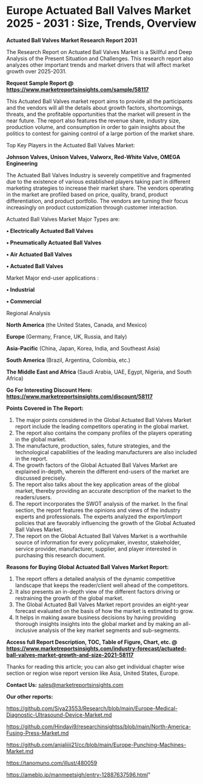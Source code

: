 # Europe Actuated Ball Valves Market 2025 - 2031 : Size, Trends, Overview

<strong>Actuated Ball Valves Market Research Report 2031</strong>

The Research Report on Actuated Ball Valves Market is a Skillful and Deep Analysis of the Present Situation and Challenges. This research report also analyzes other important trends and market drivers that will affect market growth over 2025-2031.

<strong>Request Sample Report @ <a href=https://www.marketreportsinsights.com/sample/58117>https://www.marketreportsinsights.com/sample/58117</a></strong>

This Actuated Ball Valves market report aims to provide all the participants and the vendors will all the details about growth factors, shortcomings, threats, and the profitable opportunities that the market will present in the near future. The report also features the revenue share, industry size, production volume, and consumption in order to gain insights about the politics to contest for gaining control of a large portion of the market share.

Top Key Players in the Actuated Ball Valves Market:

<strong>Johnson Valves, Unison Valves, Valworx, Red-White Valve, OMEGA Engineering</strong>

The Actuated Ball Valves Industry is severely competitive and fragmented due to the existence of various established players taking part in different marketing strategies to increase their market share. The vendors operating in the market are profiled based on price, quality, brand, product differentiation, and product portfolio. The vendors are turning their focus increasingly on product customization through customer interaction.

Actuated Ball Valves Market Major Types are:

<strong>• Electrically Actuated Ball Valves

• Pneumatically Actuated Ball Valves

• Air Actuated Ball Valves

• Actuated Ball Valves</strong>

Market Major end-user applications :

<strong>• Industrial

• Commercial</strong>

Regional Analysis

</u><strong><b>North America</b></strong> (the United States, Canada, and Mexico)

<strong><b>Europe </b></strong>(Germany, France, UK, Russia, and Italy)

<strong><b>Asia-Pacific</b></strong> (China, Japan, Korea, India, and Southeast Asia)

<strong><b>South America</b></strong> (Brazil, Argentina, Colombia, etc.)

<strong><b>The Middle East and Africa</b></strong> (Saudi Arabia, UAE, Egypt, Nigeria, and South Africa)

<strong>Go For Interesting Discount Here: <a href=https://www.marketreportsinsights.com/discount/58117>https://www.marketreportsinsights.com/discount/58117</a></strong>

<strong>Points Covered in The Report:</strong>
<ol>
  <li>The major points considered in the Global Actuated Ball Valves Market report include the leading competitors operating in the global market.</li>
  <li>The report also contains the company profiles of the players operating in the global market.</li>
  <li>The manufacture, production, sales, future strategies, and the technological capabilities of the leading manufacturers are also included in the report.</li>
  <li>The growth factors of the Global Actuated Ball Valves Market are explained in-depth, wherein the different end-users of the market are discussed precisely.</li>
  <li>The report also talks about the key application areas of the global market, thereby providing an accurate description of the market to the readers/users.</li>
  <li>The report incorporates the SWOT analysis of the market. In the final section, the report features the opinions and views of the industry experts and professionals. The experts analyzed the export/import policies that are favorably influencing the growth of the Global Actuated Ball Valves Market.</li>
  <li>The report on the Global Actuated Ball Valves Market is a worthwhile source of information for every policymaker, investor, stakeholder, service provider, manufacturer, supplier, and player interested in purchasing this research document.</li>
</ol>
<strong>Reasons for Buying Global Actuated Ball Valves Market Report:</strong>

<ol>
  <li>The report offers a detailed analysis of the dynamic competitive landscape that keeps the reader/client well ahead of the competitors.</li>
  <li>It also presents an in-depth view of the different factors driving or restraining the growth of the global market.</li>
  <li>The Global Actuated Ball Valves Market report provides an eight-year forecast evaluated on the basis of how the market is estimated to grow.</li>
  <li>It helps in making aware business decisions by having providing thorough insights insights into the global market and by making an all-inclusive analysis of the key market segments and sub-segments.</li>
</ol>
<strong>Access full Report Description, TOC, Table of Figure, Chart, etc. @ <a href=https://www.marketreportsinsights.com/industry-forecast/actuated-ball-valves-market-growth-and-size-2021-58117>https://www.marketreportsinsights.com/industry-forecast/actuated-ball-valves-market-growth-and-size-2021-58117</a></strong>


Thanks for reading this article; you can also get individual chapter wise section or region wise report version like Asia, United States, Europe.

<strong>Contact Us:</strong>
sales@marketreportsinsights.com

<strong>Our other reports:</strong>

<a href=https://github.com/Siya23553/Research/blob/main/Europe-Medical-Diagnostic-Ultrasound-Device-Market.md>https://github.com/Siya23553/Research/blob/main/Europe-Medical-Diagnostic-Ultrasound-Device-Market.md</a>

<a href=https://github.com/Hindavi9/researchinsightss/blob/main/North-America-Fusing-Press-Market.md>https://github.com/Hindavi9/researchinsightss/blob/main/North-America-Fusing-Press-Market.md</a>

<a href=https://github.com/anjaliiii21/cc/blob/main/Europe-Punching-Machines-Market.md>https://github.com/anjaliiii21/cc/blob/main/Europe-Punching-Machines-Market.md</a>

<a href=https://tanomuno.com/illust/480059>https://tanomuno.com/illust/480059</a>

<a href=https://ameblo.jp/manmeetsigh/entry-12887637596.html>https://ameblo.jp/manmeetsigh/entry-12887637596.html</a>"
